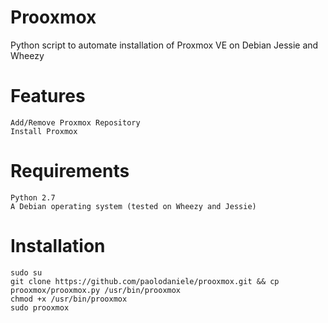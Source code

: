 # Prooxmox
Python script to automate installation of Proxmox VE on Debian Jessie and Wheezy

# Features

    Add/Remove Proxmox Repository
    Install Proxmox

# Requirements

    Python 2.7
    A Debian operating system (tested on Wheezy and Jessie)

# Installation

    sudo su
    git clone https://github.com/paolodaniele/prooxmox.git && cp prooxmox/prooxmox.py /usr/bin/prooxmox
    chmod +x /usr/bin/prooxmox
    sudo prooxmox

